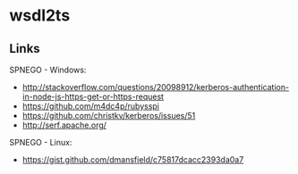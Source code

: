 # wsdl2ts

## Links

SPNEGO - Windows:

* http://stackoverflow.com/questions/20098912/kerberos-authentication-in-node-js-https-get-or-https-request
* https://github.com/m4dc4p/rubysspi
* https://github.com/christkv/kerberos/issues/51
* http://serf.apache.org/

SPNEGO - Linux: 

* https://gist.github.com/dmansfield/c75817dcacc2393da0a7
